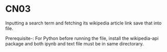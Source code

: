 # CN03
Inputting a search term and fetching its wikipedia article link save that into file.

Prerequisite-:
For Python before running the file, install the wikipedia-api package
and both ipynb and text file must be in same directorary.
